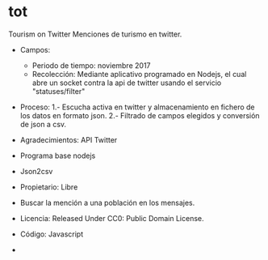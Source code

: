 # tot
Tourism on Twitter
Menciones de turismo en twitter.
  - Campos:
    - Periodo de tiempo: noviembre 2017
    - Recolección: Mediante aplicativo programado en Nodejs, el cual abre un socket contra la api de twitter usando el servicio  "statuses/filter"
  - Proceso: 
   1.- Escucha activa en twitter y almacenamiento en fichero de los datos en formato json.
   2.- Filtrado de campos elegidos y conversión de json a csv.

 - Agradecimientos: API Twitter
  - Programa base nodejs
  - Json2csv
  
- Propietario: Libre
- Buscar la mención a una población en los mensajes.
 
- Licencia: Released Under CC0: Public Domain License.
 
- Código: Javascript

-


